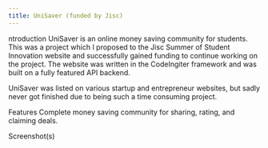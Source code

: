 ```yaml
---
title: UniSaver (funded by Jisc)
---
```


ntroduction
UniSaver is an online money saving community for students. This was a project which I proposed to the Jisc Summer of Student Innovation website and successfully gained funding to continue working on the project. The website was written in the CodeIngiter framework and was built on a fully featured API backend.

UniSaver was listed on various startup and entrepreneur websites, but sadly never got finished due to being such a time consuming project.

 

Features
Complete money saving community for sharing, rating, and claiming deals.

 

Screenshot(s)